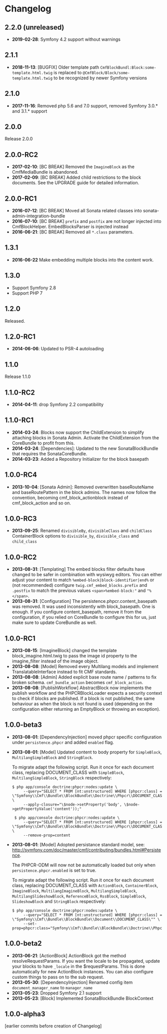 Changelog
=========

2.2.0 (unreleased)
------------------

* **2019-02-28**: Symfony 4.2 support without warnings

2.1.1
-----

* **2018-11-13**: [BUGFIX] Older template path `CmfBlockBundl:Block:some-template.html.twig` is replaced to `@CmfBlock/Block/some-template.html.twig` to be recognized by newer Symfony versions

2.1.0
-----

* **2017-11-16**: Removed php 5.6 and 7.0 support, removed Symfony 3.0.* and 3.1.* support

2.0.0
-----

Release 2.0.0

2.0.0-RC2
---------

 * **2017-02-10**: [BC BREAK] Removed the `ImagineBlock` as the CmfMediaBundle
   is abandoned.
 * **2017-02-09**: [BC BREAK] Added child restrictions to the block documents.
   See the UPGRADE guide for detailed information.

2.0.0-RC1
---------

 * **2016-07-12**: [BC BREAK] Moved all Sonata related classes into
   sonata-admin-integration-bundle
 * **2016-07-10**: [BC BREAK] `prefix` and `postfix` are not longer injected
   into CmfBlockHelper. EmbedBlocksParser is injected instead
 * **2016-06-21**: [BC BREAK] Removed all `*.class` parameters.

1.3.1
-----

 * **2016-06-22** Make embedding multiple blocks into the content work.

1.3.0
-----

 * Support Symfony 2.8
 * Support PHP 7

1.2.0
-----

Released.

1.2.0-RC1
---------

 * **2014-06-06**: Updated to PSR-4 autoloading

1.1.0
-----

Release 1.1.0

1.1.0-RC2
---------

 * **2014-04-11**: drop Symfony 2.2 compatibility

1.1.0-RC1
---------

 * **2014-03-24**: Blocks now support the ChildExtension to simplify attaching
   blocks in Sonata Admin. Activate the ChildExtension from the CoreBundle to
   profit from this.
 * **2014-03-24**: [Dependencies]: Updated to the new SonataBlockBundle that
   requires the SonataCoreBundle.
 * **2014-03-23**: Added a Repository Initializer for the block basepath

1.0.0-RC4
---------

 * **2013-10-04**: [Sonata Admin]: Removed overwritten baseRouteName and
   baseRoutePattern in the block admins. The names now follow the convention,
   becoming cmf_block_actionblock instead of cmf_block_action and so on.

1.0.0-RC3
---------

 * **2013-09-25**: Renamed `divisibleBy`, `divisibleClass` and `childClass`
   ContainerBlock options to `divisible_by`, `divisible_class` and
   `child_class`

1.0.0-RC2
---------

 * **2013-08-31**: [Templating] The embed blocks filter defaults have changed
   to be safer in combination with wysiwyg editors.  You can either adjust your
   content to match ``%embed-block|block-identifier|end%`` or (not recommended)
   configure `twig.cmf_embed_blocks.prefix` and `.postfix` to match the
   previous values `<span>%embed-block:"` and `"%</span>`.
 * **2013-08-31**: [Configuration] The persistence.phpcr.content_basepath was
   removed. It was used inconsistently with block_basepath. One is enough. If
   you configure content_basepath, remove it from the configuration, if you
   relied on CoreBundle to configure this for us, just make sure to update
   CoreBundle as well.

1.0.0-RC1
---------

 * **2013-08-15**: [ImagineBlock] changed the template block_imagine.html.twig
   to pass the image id property to the imagine_filter instead of the image
   object.
 * **2013-08-08**: [Model] Removed every Multilang models and implement
   TranslatableInterface instead to fit CMF standards.
 * **2013-08-08**: [Admin] Added explicit base route name / patterns to fix
   broken schema. `cmf_bundle_action` becomes `cmf_block_action`.
 * **2013-08-08**: [PublishWorkflow] AbstractBlock now implements the publish
   workflow and the PHPCRBlockLoader expects a security context to check if
   blocks are published. If a block is not published, the same behaviour as
   when the block is not found is used (depending on the configuration either
   returning an EmptyBlock or throwing an exception).

1.0.0-beta3
-----------

 * **2013-08-01**: [DependencyInjection] moved phpcr specific configuration
   under ``persistence.phpcr`` and added ``enabled`` flag.
 * **2013-08-01**: [Model] Updated content to body property for
   ``SimpleBlock``, ``MultilangSimpleBlock`` and ``StringBlock``.

   To migrate adapt the following script. Run it once for each document class,
   replacing DOCUMENT_CLASS with `SimpleBlock`, `MultilangSimpleBlock`,
   `StringBlock` respectively:

   ```
   $ php app/console doctrine:phpcr:nodes:update \
        --query="SELECT * FROM [nt:unstructured] WHERE [phpcr:class] = \"Symfony\\Cmf\\Bundle\\BlockBundle\\Doctrine\\Phpcr\\DOCUMENT_CLASS\"" \
        --apply-closure="\$node->setProperty('body', \$node->getPropertyValue('content'));"

    $ php app/console doctrine:phpcr:nodes:update \
        --query="SELECT * FROM [nt:unstructured] WHERE [phpcr:class] = \"Symfony\\Cmf\\Bundle\\BlockBundle\\Doctrine\\Phpcr\\DOCUMENT_CLASS\"" \
        --remove-prop=content
   ```

 * **2013-08-01**: [Model] Adopted persistance standard model, see:
   http://symfony.com/doc/master/cmf/contributing/bundles.html#Persistence.

   The PHPCR-ODM will now not be automatically loaded but only when
   `persistence.phpcr.enabled` is set to true.

   To migrate adapt the following script. Run it once for each document class,
   replacing DOCUMENT_CLASS with `ActionBlock`, `ContainerBlock`,
   `ImagineBlock`, `MultilangImagineBlock`, `MultilangSimpleBlock`,
   `MultilangSlideshowBlock`, `ReferenceBlock`, `RssBlock`, `SimpleBlock`,
   `SlideshowBlock` and `StringBlock` respectively:

   ```
   $ php app/console doctrine:phpcr:nodes:update \
        --query="SELECT * FROM [nt:unstructured] WHERE [phpcr:class] = \"Symfony\\Cmf\\Bundle\\BlockBundle\\Document\\DOCUMENT_CLASS\"" \
        --set-prop=phpcr:class="Symfony\\Cmf\\Bundle\\BlockBundle\\Doctrine\\Phpcr\\DOCUMENT_CLASS"
   ```

1.0.0-beta2
-----------

 * **2013-06-21**: [ActionBlock] ActionBlock got the method
   resolveRequestParams.  If you want the locale to be propagated, update your
   blocks to have `_locale` in the $requestParams. This is done automatically
   for new ActionBlock instances. You can also configure custom things to pass
   on to the sub request.
 * **2013-05-30**: [DependencyInjection] Renamed config item
   `document_manager_name` to `manager_name`
 * **2013-05-23**: Dropped Symfony 2.1 support
 * **2013-05-23**: [Block] Implemented SonataBlockBundle BlockContext

1.0.0-alpha3
------------

[earlier commits before creation of Changelog]
